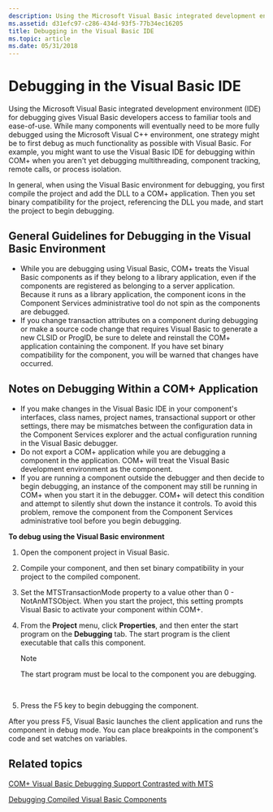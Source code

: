 ```yaml
---
description: Using the Microsoft Visual Basic integrated development environment (IDE) for debugging gives Visual Basic developers access to familiar tools and ease-of-use.
ms.assetid: d31efc97-c286-434d-93f5-77b34ec16205
title: Debugging in the Visual Basic IDE
ms.topic: article
ms.date: 05/31/2018
---
```


# Debugging in the Visual Basic IDE

Using the Microsoft Visual Basic integrated development environment (IDE) for debugging gives Visual Basic developers access to familiar tools and ease-of-use. While many components will eventually need to be more fully debugged using the Microsoft Visual C++ environment, one strategy might be to first debug as much functionality as possible with Visual Basic. For example, you might want to use the Visual Basic IDE for debugging within COM+ when you aren't yet debugging multithreading, component tracking, remote calls, or process isolation.

In general, when using the Visual Basic environment for debugging, you first compile the project and add the DLL to a COM+ application. Then you set binary compatibility for the project, referencing the DLL you made, and start the project to begin debugging.

## General Guidelines for Debugging in the Visual Basic Environment

-   While you are debugging using Visual Basic, COM+ treats the Visual Basic components as if they belong to a library application, even if the components are registered as belonging to a server application. Because it runs as a library application, the component icons in the Component Services administrative tool do not spin as the components are debugged.
-   If you change transaction attributes on a component during debugging or make a source code change that requires Visual Basic to generate a new CLSID or ProgID, be sure to delete and reinstall the COM+ application containing the component. If you have set binary compatibility for the component, you will be warned that changes have occurred.

## Notes on Debugging Within a COM+ Application

-   If you make changes in the Visual Basic IDE in your component's interfaces, class names, project names, transactional support or other settings, there may be mismatches between the configuration data in the Component Services explorer and the actual configuration running in the Visual Basic debugger.
-   Do not export a COM+ application while you are debugging a component in the application. COM+ will treat the Visual Basic development environment as the component.
-   If you are running a component outside the debugger and then decide to begin debugging, an instance of the component may still be running in COM+ when you start it in the debugger. COM+ will detect this condition and attempt to silently shut down the instance it controls. To avoid this problem, remove the component from the Component Services administrative tool before you begin debugging.

**To debug using the Visual Basic environment**

1.  Open the component project in Visual Basic.

2.  Compile your component, and then set binary compatibility in your project to the compiled component.

3.  Set the MTSTransactionMode property to a value other than 0 - NotAnMTSObject. When you start the project, this setting prompts Visual Basic to activate your component within COM+.

4.  From the **Project** menu, click **Properties**, and then enter the start program on the **Debugging** tab. The start program is the client executable that calls this component.

    > [!Note]  
    > The start program must be local to the component you are debugging.

     

5.  Press the F5 key to begin debugging the component.

After you press F5, Visual Basic launches the client application and runs the component in debug mode. You can place breakpoints in the component's code and set watches on variables.

## Related topics

<dl> <dt>

[COM+ Visual Basic Debugging Support Contrasted with MTS](com--visual-basic-debugging-support-contrasted-with-mts.md)
</dt> <dt>

[Debugging Compiled Visual Basic Components](debugging-compiled-visual-basic-components.md)
</dt> </dl>

 

 



